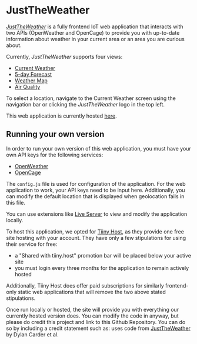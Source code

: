 # JustTheWeather
[*JustTheWeather*](https://justtheweather.tiiny.site) is a fully frontend IoT web application that interacts with two APIs (OpenWeather and OpenCage) to provide you with up-to-date information about weather in your current area or an area you are curious about.

Currently, *JustTheWeather* supports four views:
* [Current Weather](https://justtheweather.tiiny.site)
* [5-day Forecast](https://justtheweather.tiiny.site/forecast.html)
* [Weather Map](https://justtheweather.tiiny.site/map.html)
* [Air Quality](https://justtheweather.tiiny.site/air.html)

To select a location, navigate to the Current Weather screen using the navigation bar or clicking the *JustTheWeather* logo in the top left.

This web application is currently hosted [here](https://justtheweather.tiiny.site/).

## Running your own version

In order to run your own version of this web application, you must have your own API keys for the following services:
* [OpenWeather](https://openweathermap.org)
* [OpenCage](https://opencagedata.com)

The `config.js` file is used for configuration of the application. For the web application to work, your API keys need to be input here. Additionally, you can modify the default location that is displayed when geolocation fails in this file.

You can use extensions like [Live Server](https://marketplace.visualstudio.com/items?itemName=ritwickdey.LiveServer) to view and modify the application locally.

To host this application, we opted for [Tiiny Host](https://tiiny.host/), as they provide one free site hosting with your account. They have only a few stipulations for using their service for free:
* a "Shared with tiiny.host" promotion bar will be placed below your active site
* you must login every three months for the application to remain actively hosted

Additionally, Tiiny Host does offer paid subscriptions for similarly frontend-only static web applications that will remove the two above stated stipulations.

Once run locally or hosted, the site will provide you with everything our currently hosted version does. You can modify the code in anyway, but please do credit this project and link to this Github Repository. You can do so by including a credit statement such as: uses code from [JustTheWeather](https://justtheweather.tiiny.site) by Dylan Carder et al.